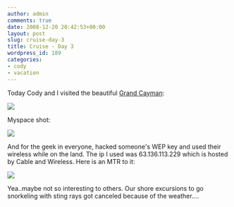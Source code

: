 ```yaml
---
author: admin
comments: true
date: 2008-12-20 20:42:53+00:00
layout: post
slug: cruise-day-3
title: Cruise - Day 3
wordpress_id: 189
categories:
- cody
- vacation
---
```


Today Cody and I visited the beautiful [Grand Cayman](http://en.wikipedia.org/wiki/Grand_Cayman):

[![](/uploads/pict0003-300x225.jpg)](/uploads/pict0003.jpg)

Myspace shot:

[![](/uploads/pict0002-300x225.jpg)](/uploads/pict0002.jpg)

And for the geek in everyone, hacked someone's WEP key and used their wireless while on the land. The ip I used was 63.136.113.229 which is hosted by Cable and Wireless. Here is an MTR to it:

[![](/uploads/screenshot-terminal-kylekyle-laptop-bin-wireless-300x201.png)](/uploads/screenshot-terminal-kylekyle-laptop-bin-wireless.png)

Yea..maybe not so interesting to others. Our shore excursions to go snorkeling with sting rays got canceled because of the weather....
